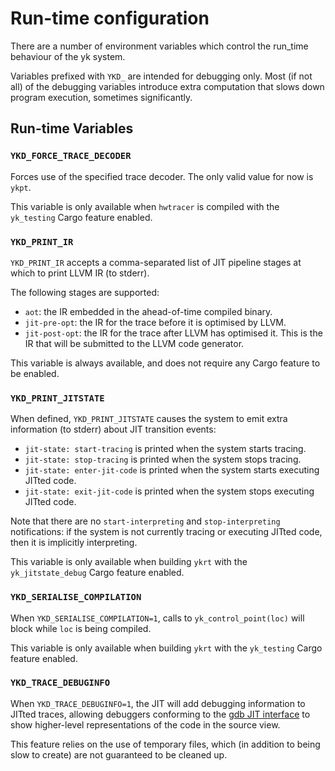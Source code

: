 # Run-time configuration

There are a number of environment variables which control the run_time
behaviour of the yk system.

Variables prefixed with `YKD_` are intended for debugging only. Most (if not
all) of the debugging variables introduce extra computation that slows down
program execution, sometimes significantly.


## Run-time Variables

### `YKD_FORCE_TRACE_DECODER`

Forces use of the specified trace decoder. The only valid value for now is
`ykpt`.

This variable is only available when `hwtracer` is compiled with the
`yk_testing` Cargo feature enabled.


### `YKD_PRINT_IR`

`YKD_PRINT_IR` accepts a comma-separated list of JIT pipeline stages at which
to print LLVM IR (to stderr).

The following stages are supported:

 - `aot`: the IR embedded in the ahead-of-time compiled binary.
 - `jit-pre-opt`: the IR for the trace before it is optimised by LLVM.
 - `jit-post-opt`: the IR for the trace after LLVM has optimised it. This is
   the IR that will be submitted to the LLVM code generator.

This variable is always available, and does not require any Cargo feature to be
enabled.


### `YKD_PRINT_JITSTATE`

When defined, `YKD_PRINT_JITSTATE` causes the system to emit extra information
(to stderr) about JIT transition events:

 * `jit-state: start-tracing` is printed when the system starts tracing.
 * `jit-state: stop-tracing` is printed when the system stops tracing.
 * `jit-state: enter-jit-code` is printed when the system starts executing
   JITted code.
 * `jit-state: exit-jit-code` is printed when the system stops executing
   JITted code.

Note that there are no `start-interpreting` and `stop-interpreting`
notifications: if the system is not currently tracing or executing JITted code,
then it is implicitly interpreting.

This variable is only available when building `ykrt` with the
`yk_jitstate_debug` Cargo feature enabled.


### `YKD_SERIALISE_COMPILATION`

When `YKD_SERIALISE_COMPILATION=1`, calls to `yk_control_point(loc)` will block
while `loc` is being compiled.

This variable is only available when building `ykrt` with the `yk_testing`
Cargo feature enabled.


### `YKD_TRACE_DEBUGINFO`

When `YKD_TRACE_DEBUGINFO=1`, the JIT will add debugging information to JITted
traces, allowing debuggers conforming to the [gdb JIT
interface](https://sourceware.org/gdb/current/onlinedocs/gdb/JIT-Interface.html)
to show higher-level representations of the code in the source view.

This feature relies on the use of temporary files, which (in addition to being
slow to create) are not guaranteed to be cleaned up.
